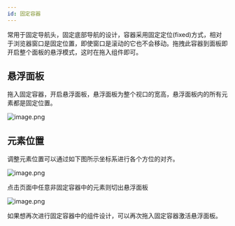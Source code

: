 ```yaml
---
id: 固定容器
---
```


常用于固定导航头，固定底部导航的设计，容器采用固定定位(fixed)方式，相对于浏览器窗口是固定位置，即使窗口是滚动的它也不会移动。拖拽此容器到面板即开启整个面板的悬浮模式，这时在拖入组件即可。

## 悬浮面板

拖入固定容器，开启悬浮面板，悬浮面板为整个视口的宽高，悬浮面板内的所有元素都是固定位置。

![image.png](/img/移动应用/组件/fixed-section-1.png)


## 元素位置

调整元素位置可以通过如下图所示坐标系进行各个方位的对齐。

![image.png](/img/移动应用/组件/fixed-section-2.png)

点击页面中任意非固定容器中的元素则切出悬浮面板

![image.png](/img/移动应用/组件/fixed-section-3.png)


如果想再次进行固定容器中的组件设计，可以再次拖入固定容器激活悬浮面板。
